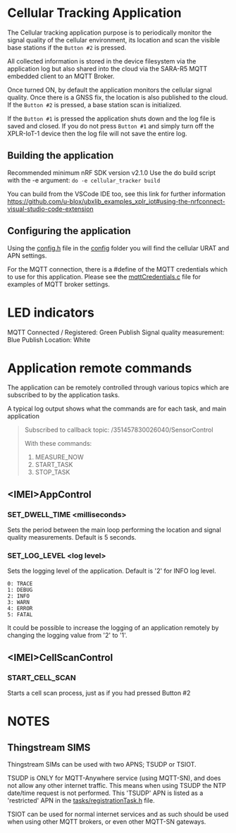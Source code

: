 # Cellular Tracking Application
The Cellular tracking application purpose is to periodically monitor the signal quality of the cellular environment, its location and scan the visible base stations if the `Button #2` is pressed.

All collected information is stored in the device filesystem via the application log but also shared into the cloud via the SARA-R5 MQTT embedded client to an MQTT Broker.

Once turned ON, by default the application monitors the cellular signal quality. Once there is a GNSS fix, the location is also published to the cloud. If the `Button #2` is pressed, a base station scan is initialized.

If the `Button #1` is pressed the application shuts down and the log file is saved and closed. If you do not press `Button #1` and simply turn off the XPLR-IoT-1 device then the log file will not save the entire log.

## Building the application
Recommended minimum nRF SDK version v2.1.0
Use the do build script with the -e argument: `do -e cellular_tracker build`

You can build from the VSCode IDE too, see this link for further information
https://github.com/u-blox/ubxlib_examples_xplr_iot#using-the-nrfconnect-visual-studio-code-extension

## Configuring the application
Using the [config.h](config/config.h) file in the [config](config/) folder you will find the cellular URAT and APN settings. 

For the MQTT connection, there is a #define of the MQTT credentials which to use for this application. Please see the [mqttCredentials.c](src/mqtt_credentials.c) file for examples of MQTT broker settings.

# LED indicators
MQTT Connected / Registered: Green
Publish Signal quality measurement: Blue
Publish Location: White

# Application remote commands

The application can be remotely controlled through various topics which are subscribed to by the application tasks. 

A typical log output shows what the commands are for each task, and main application
> Subscribed to callback topic: /351457830026040/SensorControl
>
> With these commands:
>
> 1. MEASURE_NOW
> 2. START_TASK
> 3. STOP_TASK


## <IMEI\>AppControl

### SET_DWELL_TIME <milliseconds\>
Sets the period between the main loop performing the location and signal quality measurements. Default is 5 seconds.

### SET_LOG_LEVEL <log level\>
Sets the logging level of the application. Default is '2' for INFO log level.

    0: TRACE
    1: DEBUG
    2: INFO
    3: WARN
    4: ERROR
    5: FATAL

It could be possible to increase the logging of an application remotely by changing the logging value from '2' to '1'.

## <IMEI\>CellScanControl

### START_CELL_SCAN
Starts a cell scan process, just as if you had pressed Button #2

# NOTES
## Thingstream SIMS
Thingstream SIMs can be used with two APNS; TSUDP or TSIOT.

TSUDP is ONLY for MQTT-Anywhere service (using MQTT-SN), and does not allow any other internet traffic. This means when using TSUDP the NTP date/time request is not performed. This 'TSUDP' APN is listed as a 'restricted' APN in the [tasks/registrationTask.h](../tasks/registrationTask.h) file.

TSIOT can be used for normal internet services and as such should be used when using other MQTT brokers, or even other MQTT-SN gateways.